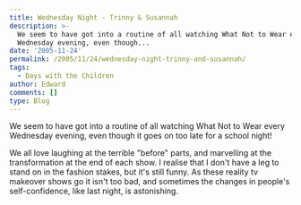 ```yaml
---
title: Wednesday Night - Trinny & Susannah
description: >-
  We seem to have got into a routine of all watching What Not to Wear every
  Wednesday evening, even though...
date: '2005-11-24'
permalink: /2005/11/24/wednesday-night-trinny-and-susannah/
tags:
  - Days with the Children
author: Edward
comments: []
type: Blog
---
```


We seem to have got into a routine of all watching What Not to Wear
every Wednesday evening, even though it goes on too late for a school
night!

We all love laughing at the terrible \"before\" parts, and marvelling at
the transformation at the end of each show. I realise that I don\'t have
a leg to stand on in the fashion stakes, but it\'s still funny. As these
reality tv makeover shows go it isn\'t too bad, and sometimes the
changes in people\'s self-confidence, like last night, is astonishing.

